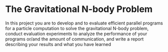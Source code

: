 # The Gravitational N-body Problem

In this project you are to develop and to evaluate efficient parallel programs for a particle computation to solve the gravitational N-body problem, conduct evaluation experiments to analyze the performance of your programs or/and the amount of communication, and write a report describing your results and what you have learned

